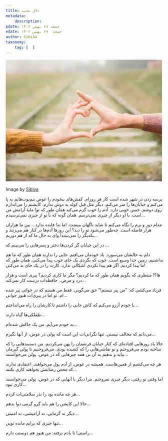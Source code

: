 ```yaml
---
title: دلال محبت
metadata: 
    description: 
pdate: جمعه ۲۷ بهمن ۱۴۰۲
edate: جمعه  ۲۷ بهمن ۱۴۰۲    
author: Sibiāā
taxonomy: 
    tag: [  ]
---
```

![ من هنوز تو را دوست دارم ](joyful-young-couple-showing-heart-sign_23-2148215596.webp?classes=center)
<div class="align-center">
Image by <a href="#">Sibiya</a>
</div>

پرسه زدن در شهر شده است کار هر روز‌ام. کفش‌های بیخودم را عوض نیم‌بوت‌هایم به پا می‌کنم و خیابان‌ها را متر می‌کنم. دیگر مثل قبل کوله به دوش ندارم. کاپشنم را می‌اندازم روی دوشم. جنس خوبی دارد. آدم را خوب گرم می‌کند همان طور که تو! مایهٔ آرامش من است. با او دیگر از چیزی نمی‌ترسم. همان گونه که با تو از چیزی نمی‌ترسیدم...

مدام دور و برم را نگاه می‌کنم تا شاید ناگهان ببینمت. اما نه! فایده ندارد... بین ما هزاران هزار فاصله است. چه‌طور می‌شود تو را دید؟ این روزها آدم‌ها در کنار هم می‌زیَند و یکدیگر را نمی‌بینند! وای به حال ما که از هم دوریم... 

در این خیابان گز کردن‌ها دختر‌ و پسرهایی را می‌بینم که ...

دلم به حالشان می‌سوزد. یاد خودمان می‌افتم. جایی را ندارند همان طور که ما هم نداشتیم. زمین خدا وسیع است. خوب که بگردی یک جای خوب پیدا می‌کنی. همان طور که ما پیدا کردیم. اگر هم پیدا نکردی اشکالی ندارد. کارت را در یک جای بد می‌کنی!

ها؟! منتظری که بگویم همان طور که ما کردیم؟ مگر ما کاری کردیم؟ پیری است و هزار درد و مرض.. حافظه‌ات درست کار نمی‌کند...

فریاد می‌کشی که: "من پیر نیستم!" حق می‌گویی. فقط من هستم که در جوانی پیر شده ام. تو اما در پیری‌ات هنوز جوانی...

با خودم آرزو می‌کنم که کاش جایی را داشتم تا کارشان را راه می‌انداختم...

طفلکی‌ها گناه دارند...

به خودم می‌آیم. من یک جاکش شده‌ام...

می‌دانم که مخالف نیستی. تنها نگرانی‌ات این است که پولی در عوض، از آنها نگیرم...

حالا یاد روزهایی افتاده‌ای که کنار خیابان فرشمان را پهن می‌کردیم. من دستبندهایی را که ساخته بودم می‌فروختم و تو نقاشی‌هایی را که کشیده بودی. می‌فروختیم تا پولی گیرمان بیاید و بدهیم به آن بی همه چیزهایی که در عوض، پولی می‌خواستند...

هر چه می‌کشیم از همین‌هاست. همیشه در عوض، از آدم پول می‌خواهند. اعتقادی ندارند که محض رضایتش بخواهند کاری بکنند...

اما وقتی تو رفتی، دیگر چیزی نفروختم. مرا دیگر با آنهایی که در عوض، پولی می‌خواستند کاری نبود...

هر چه مانده بود را  نذر سلامتی‌ات کردم...

حالا این کاپشن را هم باید گرو گرمی دوا بدهم...

دیگر نه گرمایی، نه آرامیشی، نه امنیتی...

تنها چیزی که برایم مانده تویی...

راستی! تا یادم نرفته: من هنوز هم دوستت دارم...

